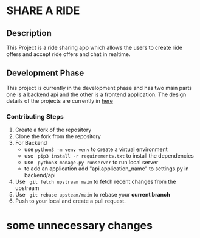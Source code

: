 # SHARE A RIDE 

## Description

This Project is a ride sharing app which allows the users to create ride offers and accept ride offers and chat in realtime. 

## Development Phase

This project is currently in the development phase and has two main parts one is a backend api and the other is a frontend application. 
The design details of the projects are currently in [here](design-doc/overview.md) 

### Contributing Steps
1. Create a fork of the repository
2. Clone the fork from the repository 
3. For Backend 
     - use ` python3 -m venv venv ` to create a virtual environment 
     - use ` pip3 install -r requirements.txt` to install the dependencies 
     - use ` python3 manage.py runserver` to run local server 
     - to add an application add "api.application_name" to settings.py in backend/api
4. Use ` git fetch upstream main` to fetch recent changes from the upstream 
5. Use ` git rebase upsteam/main` to rebase your **current branch** 
6. Push to your local and create a pull request. 


# some unnecessary changes 

     
 
